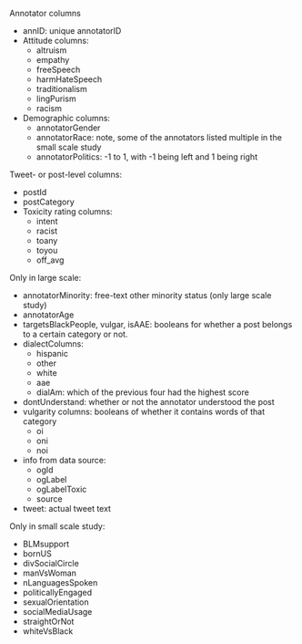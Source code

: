 Annotator columns
- annID: unique annotatorID
- Attitude columns:
    - altruism
    - empathy
    - freeSpeech
    - harmHateSpeech
    - traditionalism
    - lingPurism
    - racism
- Demographic columns:
    - annotatorGender
    - annotatorRace: note, some of the annotators listed multiple in the small scale study
    - annotatorPolitics: -1 to 1, with -1 being left and 1 being right

Tweet- or post-level columns:
- postId
- postCategory
- Toxicity rating columns:
    - intent
    - racist
    - toany
    - toyou
    - off_avg


Only in large scale:
- annotatorMinority: free-text other minority status (only large scale study)
- annotatorAge
- targetsBlackPeople, vulgar, isAAE: booleans for whether a post belongs to a certain category or not.
- dialectColumns:
    - hispanic
    - other
    - white
    - aae
    - dialAm: which of the previous four had the highest score
- dontUnderstand: whether or not the annotator understood the post
- vulgarity columns: booleans of whether it contains words of that category
    - oi
    - oni
    - noi
- info from data source:
    - ogId
    - ogLabel
    - ogLabelToxic
    - source
- tweet: actual tweet text


Only in small scale study:
- BLMsupport
- bornUS
- divSocialCircle
- manVsWoman
- nLanguagesSpoken
- politicallyEngaged
- sexualOrientation
- socialMediaUsage
- straightOrNot
- whiteVsBlack
